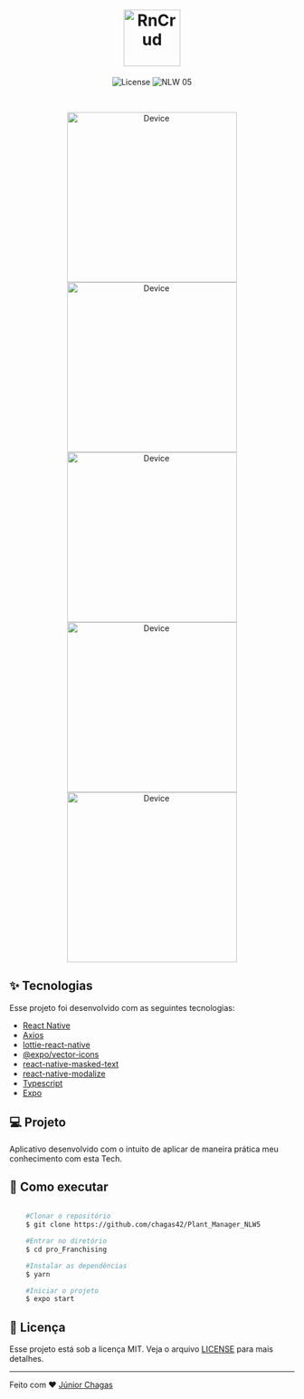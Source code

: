 <h1 align="center">
  <img alt="RnCrud" title="rnCrud" src=".github/logo.png"  height="100"/>
</h1>

<p align="center">
  <img alt="License" src="https://img.shields.io/static/v1?label=license&message=MIT&color=32B768&labelColor=000000">
 <img src="https://img.shields.io/badge/types-TypeScript-blue" alt="NLW 05" />
</p>

<br>

<p align="center">
  <img alt="Device" src=".github/1.png" width="300">
  <img alt="Device" src=".github/2.png" width="300">
  <img alt="Device" src=".github/3.png" width="300">
  <img alt="Device" src=".github/4.png" width="300">
  <img alt="Device" src=".github/5.png" width="300">
</p>


## ✨ Tecnologias

Esse projeto foi desenvolvido com as seguintes tecnologias:

- [React Native](https://reactnative.dev/)
- [Axios](https://github.com/axios/axios)
- [lottie-react-native](https://docs.expo.io/versions/latest/sdk/lottie/)
- [@expo/vector-icons](https://github.com/expo/vector-icons)
- [react-native-masked-text](https://github.com/benhurott/react-native-masked-text)
- [react-native-modalize](https://github.com/jeremybarbet/react-native-modalize)
- [Typescript](https://www.typescriptlang.org/)
- [Expo](https://expo.io/)

## 💻 Projeto

Aplicativo desenvolvido com o intuito de aplicar de maneira prática meu conhecimento com esta Tech. 


## 🚀 Como executar

```bash
    
    #Clonar o repositório
    $ git clone https://github.com/chagas42/Plant_Manager_NLW5

    #Entrar no diretório
    $ cd pro_Franchising

    #Instalar as dependências 
    $ yarn  

    #Iniciar o projeto
    $ expo start

```

## 📄 Licença

Esse projeto está sob a licença MIT. Veja o arquivo [LICENSE](LICENSE.md) para mais detalhes.

---

Feito com ♥ [Júnior Chagas](https://github.com/chagas42)
